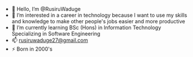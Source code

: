 - 👋 Hello, I’m @RusiruWaduge
- 👀 I’m interested in a career in technology because I want to use my skills and knowledge to make other people's jobs easier and more productive
- 🌱 I’m currently learning BSc (Hons) in Information Technology
    Specializing in Software Engineering
- 📫 rusiruwaduge27@gmail.com
- ⚡ Born in 2000's

<!---
RusiruWaduge/RusiruWaduge is a ✨ special ✨ repository because its `README.md` (this file) appears on your GitHub profile.
You can click the Preview link to take a look at your changes.
--->
